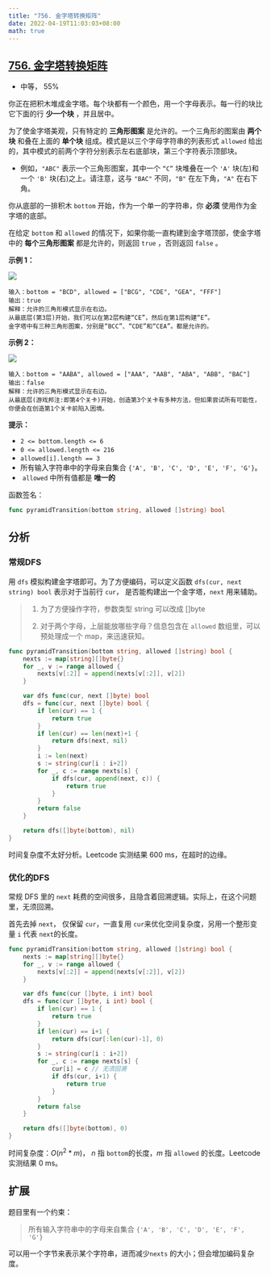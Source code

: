 ```yaml
---
title: "756. 金字塔转换矩阵"
date: 2022-04-19T11:03:03+08:00
math: true
---
```


## [756. 金字塔转换矩阵](https://leetcode-cn.com/problems/pyramid-transition-matrix/description/ "https://leetcode-cn.com/problems/pyramid-transition-matrix/description/")

- 中等， 55%

你正在把积木堆成金字塔。每个块都有一个颜色，用一个字母表示。每一行的块比它下面的行 **少一个块** ，并且居中。

为了使金字塔美观，只有特定的 **三角形图案** 是允许的。一个三角形的图案由 **两个块** 和叠在上面的 **单个块** 组成。模式是以三个字母字符串的列表形式 `allowed` 给出的，其中模式的前两个字符分别表示左右底部块，第三个字符表示顶部块。

- 例如，`"ABC"` 表示一个三角形图案，其中一个 `“C”` 块堆叠在一个 `'A'` 块(左)和一个 `'B'` 块(右)之上。请注意，这与 `"BAC"` 不同，`"B"` 在左下角，`"A"` 在右下角。

你从底部的一排积木 `bottom` 开始，作为一个单一的字符串，你 **必须** 使用作为金字塔的底部。

在给定 `bottom` 和 `allowed` 的情况下，如果你能一直构建到金字塔顶部，使金字塔中的 **每个三角形图案** 都是允许的，则返回 `true` ，否则返回 `false` 。

**示例 1：**

![](https://assets.leetcode.com/uploads/2021/08/26/pyramid1-grid.jpg)

```
输入：bottom = "BCD", allowed = ["BCG", "CDE", "GEA", "FFF"]
输出：true
解释：允许的三角形模式显示在右边。
从最底层(第3层)开始，我们可以在第2层构建“CE”，然后在第1层构建“E”。
金字塔中有三种三角形图案，分别是“BCC”、“CDE”和“CEA”。都是允许的。
```

**示例 2：**

![](https://assets.leetcode.com/uploads/2021/08/26/pyramid2-grid.jpg)

```
输入：bottom = "AABA", allowed = ["AAA", "AAB", "ABA", "ABB", "BAC"]
输出：false
解释：允许的三角形模式显示在右边。
从最底层(游戏邦注:即第4个关卡)开始，创造第3个关卡有多种方法，但如果尝试所有可能性，你便会在创造第1个关卡前陷入困境。
```

**提示：**

- `2 <= bottom.length <= 6`
- `0 <= allowed.length <= 216`
- `allowed[i].length == 3`
- 所有输入字符串中的字母来自集合 `{'A', 'B', 'C', 'D', 'E', 'F', 'G'}`。
-  `allowed` 中所有值都是 **唯一的**

函数签名：

```go
func pyramidTransition(bottom string, allowed []string) bool
```

## 分析

### 常规DFS

用 `dfs` 模拟构建金字塔即可。为了方便编码，可以定义函数 `dfs(cur, next string) bool`  表示对于当前行 `cur`， 是否能构建出一个金字塔，`next` 用来辅助。

> 1. 为了方便操作字符，参数类型 string 可以改成 []byte
> 
> 2. 对于两个字母，上层能放哪些字母？信息包含在 `allowed` 数组里，可以预处理成一个 map，来迅速获知。

```go
func pyramidTransition(bottom string, allowed []string) bool {
    nexts := map[string][]byte{}
    for _, v := range allowed {
        nexts[v[:2]] = append(nexts[v[:2]], v[2])
    }

    var dfs func(cur, next []byte) bool
    dfs = func(cur, next []byte) bool {
        if len(cur) == 1 {
            return true
        }
        if len(cur) == len(next)+1 {
            return dfs(next, nil)
        }
        i := len(next)
        s := string(cur[i : i+2])
        for _, c := range nexts[s] {
            if dfs(cur, append(next, c)) {
                return true
            }
        }
        return false
    }

    return dfs([]byte(bottom), nil)
}
```

时间复杂度不太好分析。Leetcode 实测结果 600 ms，在超时的边缘。

### 优化的DFS

常规 DFS 里的 `next` 耗费的空间很多，且隐含着回溯逻辑。实际上，在这个问题里，无须回溯。

首先去掉 `next`， 仅保留 `cur`，一直复用 `cur`来优化空间复杂度，另用一个整形变量 `i` 代表 `next`的长度。

```go
func pyramidTransition(bottom string, allowed []string) bool {
    nexts := map[string][]byte{}
    for _, v := range allowed {
        nexts[v[:2]] = append(nexts[v[:2]], v[2])
    }

    var dfs func(cur []byte, i int) bool
    dfs = func(cur []byte, i int) bool {
        if len(cur) == 1 {
            return true
        }
        if len(cur) == i+1 {
            return dfs(cur[:len(cur)-1], 0)
        }
        s := string(cur[i : i+2])
        for _, c := range nexts[s] {
            cur[i] = c // 无须回溯
            if dfs(cur, i+1) {
                return true
            }
        }
        return false
    }

    return dfs([]byte(bottom), 0)
}
```

时间复杂度：$O(n^2*m)$， $n$ 指 `bottom`的长度，$m$ 指 `allowed` 的长度。Leetcode 实测结果 0 ms。

## 扩展

题目里有一个约束：

> 所有输入字符串中的字母来自集合 `{'A', 'B', 'C', 'D', 'E', 'F', 'G'}`

可以用一个字节来表示某个字符串，进而减少`nexts` 的大小；但会增加编码复杂度。
